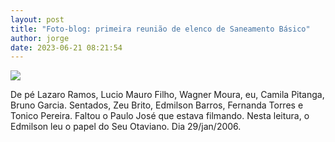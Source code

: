 ```yaml
---
layout: post
title: "Foto-blog: primeira reunião de elenco de Saneamento Básico"
author: jorge
date: 2023-06-21 08:21:54
---
```

![](/uploads/captura-de-tela-2023-06-18-às-06.51.21.png)

D﻿e pé Lazaro Ramos, Lucio Mauro Filho, Wagner Moura, eu, Camila Pitanga, Bruno Garcia. Sentados, Zeu Brito, Edmilson Barros, Fernanda Torres e Tonico Pereira. Faltou o Paulo José que estava filmando. Nesta leitura, o Edmilson leu o papel do Seu Otaviano. Dia 29/jan/2006.